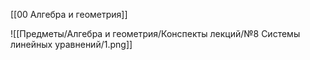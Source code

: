 [[00 Алгебра и геометрия]]

![[Предметы/Алгебра и геометрия/Конспекты лекций/№8 Системы линейных уравнений/1.png]]